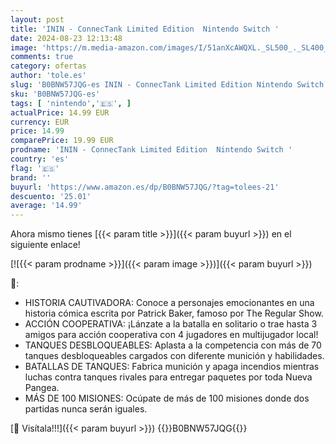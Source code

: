 ```yaml
---
layout: post
title: 'ININ - ConnecTank Limited Edition  Nintendo Switch '
date: 2024-08-23 12:13:48
image: 'https://m.media-amazon.com/images/I/51anXcAWQXL._SL500_._SL400_.jpg'
comments: true
category: ofertas
author: 'tole.es'
slug: 'B0BNW57JQG-es ININ - ConnecTank Limited Edition Nintendo Switch'
sku: 'B0BNW57JQG-es'
tags: [ 'nintendo','🇪🇸', ]
actualPrice: 14.99 EUR
currency: EUR
price: 14.99
comparePrice: 19.99 EUR
prodname: 'ININ - ConnecTank Limited Edition  Nintendo Switch '
country: 'es'
flag: '🇪🇸'
brand: ''
buyurl: 'https://www.amazon.es/dp/B0BNW57JQG/?tag=tolees-21'
descuento: '25.01'
average: '14.99'
---
```


Ahora mismo tienes [{{< param title >}}]({{< param buyurl >}}) en el siguiente enlace!

[![{{< param prodname >}}]({{< param image >}})]({{< param buyurl >}})

🔎:

- HISTORIA CAUTIVADORA: Conoce a personajes emocionantes en una historia cómica escrita por Patrick Baker, famoso por The Regular Show.
- ACCIÓN COOPERATIVA: ¡Lánzate a la batalla en solitario o trae hasta 3 amigos para acción cooperativa con 4 jugadores en multijugador local!
- TANQUES DESBLOQUEABLES: Aplasta a la competencia con más de 70 tanques desbloqueables cargados con diferente munición y habilidades.
- BATALLAS DE TANQUES: Fabrica munición y apaga incendios mientras luchas contra tanques rivales para entregar paquetes por toda Nueva Pangea.
- MÁS DE 100 MISIONES: Ocúpate de más de 100 misiones donde dos partidas nunca serán iguales.

[🛒 Visítala!!!]({{< param buyurl >}})
{{<world>}}B0BNW57JQG{{</world>}}
